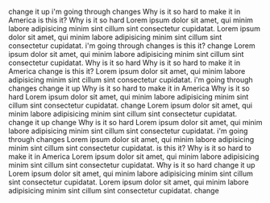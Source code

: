 change it up
i'm going through changes
Why is it so hard to make it in America
is this it?
Why is it so hard
Lorem ipsum dolor sit amet, qui minim labore adipisicing minim sint cillum sint consectetur cupidatat.
Lorem ipsum dolor sit amet, qui minim labore adipisicing minim sint cillum sint consectetur cupidatat.
i'm going through changes
is this it?
change
Lorem ipsum dolor sit amet, qui minim labore adipisicing minim sint cillum sint consectetur cupidatat.
Why is it so hard
Why is it so hard to make it in America
change
is this it?
Lorem ipsum dolor sit amet, qui minim labore adipisicing minim sint cillum sint consectetur cupidatat.
i'm going through changes
change it up
Why is it so hard to make it in America
Why is it so hard
Lorem ipsum dolor sit amet, qui minim labore adipisicing minim sint cillum sint consectetur cupidatat.
change
Lorem ipsum dolor sit amet, qui minim labore adipisicing minim sint cillum sint consectetur cupidatat.
change it up
change
Why is it so hard
Lorem ipsum dolor sit amet, qui minim labore adipisicing minim sint cillum sint consectetur cupidatat.
i'm going through changes
Lorem ipsum dolor sit amet, qui minim labore adipisicing minim sint cillum sint consectetur cupidatat.
is this it?
Why is it so hard to make it in America
Lorem ipsum dolor sit amet, qui minim labore adipisicing minim sint cillum sint consectetur cupidatat.
Why is it so hard
change it up
Lorem ipsum dolor sit amet, qui minim labore adipisicing minim sint cillum sint consectetur cupidatat.
Lorem ipsum dolor sit amet, qui minim labore adipisicing minim sint cillum sint consectetur cupidatat.
change
